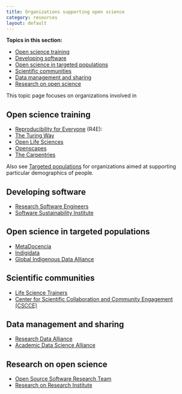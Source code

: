 ```yaml
---
title: Organizations supporting open science
category: resources
layout: default
---
```


**Topics in this section:**
- [Open science training](#open-science-training)
- [Developing software](#developing-software)
- [Open science in targeted populations](#open-science-in-targeted-populations)
- [Scientific communities](#scientific-communities)
- [Data management and sharing](#data-management-and-sharing)
- [Research on open science](#research-on-open-science)

This topic page focuses on organizations involved in 

## Open science training 

- [Reproducibility for Everyone](https://www.repro4everyone.org/) (R4E):
- [The Turing Way](https://the-turing-way.netlify.app/welcome)
- [Open Life Sciences](https://openlifesci.org/)
- [Openscapes](https://www.openscapes.org/)
- [The Carpentries](https://carpentries.org/)

Also see [Targeted populations](#open-science-in-targeted-populations)
for organizations aimed at supporting particular demographics of people.

## Developing software

- [Research Software Engineers](https://researchsoftware.org/)
- [Software Sustainability Institute](https://www.software.ac.uk/)

## Open science in targeted populations

- [MetaDocencia](https://www.metadocencia.org/en/)
- [Indigidata](https://indigidata.nativebio.org/)
- [Global Indigenous Data Alliance](https://www.gida-global.org/)

## Scientific communities

- [Life Science Trainers](https://lifescitrainers.org/)
- [Center for Scientific Collaboration and Community Engagement (CSCCE)](https://www.cscce.org/)

## Data management and sharing

- [Research Data Alliance](https://www.rd-alliance.org/)
- [Academic Data Science Alliance](https://academicdatascience.org/)

## Research on open science

- [Open Source Software Research Team](https://opensourcesoftware.netlify.app/)
- [Research on Research Institute](https://researchonresearch.org/)
